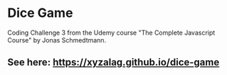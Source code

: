 # Dice Game
Coding Challenge 3 from the Udemy course "The Complete Javascript Course" by Jonas Schmedtmann.

## See here: https://xyzalag.github.io/dice-game
